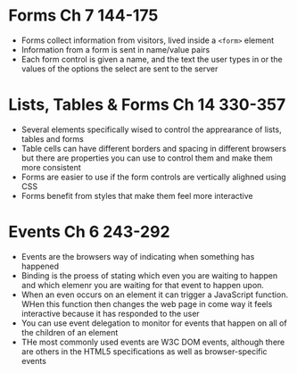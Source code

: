 # Forms Ch 7 144-175
- Forms collect information from visitors, lived inside a `<form>` element
- Information from a form is sent in name/value pairs
- Each form control is given a name, and the text the user types in or the values of the options the select are sent to the server

# Lists, Tables & Forms Ch 14 330-357
- Several elements specifically wised to control the apprearance of lists, tables and forms
- Table cells can have different borders and spacing in different browsers but there are properties you can use to control them and make them more consistent
- Forms are easier to use if the form controls are vertically alighned using CSS
- Forms benefit from styles that make them feel more interactive

# Events Ch 6 243-292
- Events are the browsers way of indicating when something has happened
- Binding is the proess of stating which even you are waiting to happen and which elemenr you are waiting for that event to happen upon.
- When an even occurs on an element it can trigger a JavaScript function. WHen this function then changes the web page in come way it feels interactive because it has responded to the user
- You can use event delegation to monitor for events that happen on all of the children of an element
- THe most commonly used events are W3C DOM events, although there are others in the HTML5 specifications as well as browser-specific events




